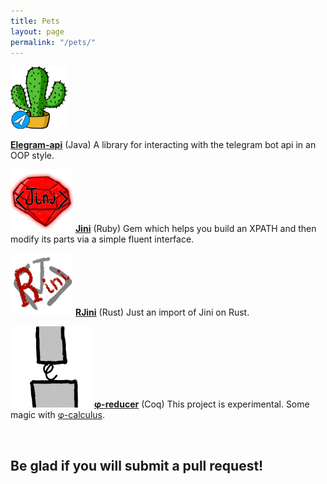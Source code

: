 ```yaml
---
title: Pets
layout: page
permalink: "/pets/"
---
```

<img class="pet-item" alt="logo" src="https://raw.githubusercontent.com/l3r8yJ/elegram-api/23f60990b7839008951bc63310e50bec06205a59/docs/icon/telecactoos.svg" height="100px" /> 
  
<a href="https://www.elegram-api.ru"><b>Elegram-api</b></a> (Java) A library for interacting with the telegram bot api in an OOP style.

<img inline-image alt="logo" src="/assets/images/new-jini.svg" height="100px" /> <a href="https://www.l3r8y.ru/jini.github/"><b>Jini</b></a> (Ruby) Gem which helps you build an XPATH and then modify its parts via a simple fluent interface.

<img inline-image alt="logo" src="https://github.com/l3r8yJ/rjini/blob/master/docs/img/rjini.png?raw=true" height="100px" /> <a href="https://www.l3r8y.ru/rjini/">**RJini**</a> (Rust) Just an import of Jini on Rust.


<img inline-image alt="logo" src="https://github.com/l3r8yJ/phi-reducer/blob/master/docs/imgs/phi-reducer.png?raw=true" height="130px" /> <a href="https://www.l3r8y.ru/phi-reducer/">**φ-reducer**</a> (Coq) This project is experimental. Some magic with [φ-calculus](https://arxiv.org/abs/2111.13384).

<br/>

## Be glad if you will submit a pull request!
